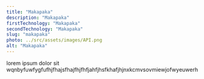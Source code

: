 ```yaml
---
title: "Makapaka"
description: "Makapaka"
firstTechnology: "Makapaka"
secondTechnology: "Makapaka"
slug: "makapaka"
photo: ../src/assets/images/API.png
alt: "Makapaka"
---
```


<p>lorem ipsum dolor sit wqnbyfuwfygfufhjfhajsfhajfhjfhfjahfjhsfkhafjhjnxkcmvsovmiewjofwyeuwerh
</p>
